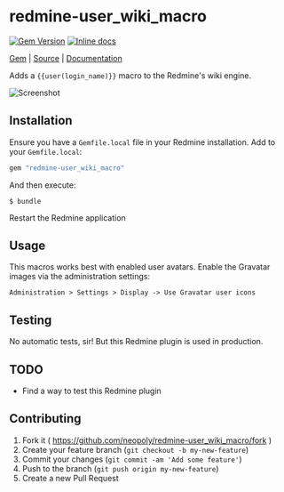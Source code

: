 [github]: https://github.com/neopoly/redmine-user_wiki_macro
[doc]: http://rubydoc.info/github/neopoly/redmine-user_wiki_macro/master/file/README.md
[gem]: https://rubygems.org/gems/redmine-user_wiki_macro
[gem-badge]: https://img.shields.io/gem/v/redmine-user_wiki_macro.svg
[inchpages]: https://inch-ci.org/github/neopoly/redmine-user_wiki_macro
[inchpages-badge]: https://inch-ci.org/github/neopoly/redmine-user_wiki_macro.svg?branch=master&style=flat

# redmine-user_wiki_macro

[![Gem Version][gem-badge]][gem]
[![Inline docs][inchpages-badge]][inchpages]

[Gem][gem] |
[Source][github] |
[Documentation][doc]

Adds a `{{user(login_name)}}` macro to the Redmine's wiki engine.

![Screenshot](http://neopoly.github.io/redmine-user_wiki_macro/images/screenshot.png)

## Installation

Ensure you have a `Gemfile.local` file in your Redmine installation. Add to your `Gemfile.local`:

```ruby
gem "redmine-user_wiki_macro"
```

And then execute:

```
$ bundle
```

Restart the Redmine application

## Usage

This macros works best with enabled user avatars. Enable the Gravatar images via
the administration settings:

    Administration > Settings > Display -> Use Gravatar user icons

## Testing

No automatic tests, sir! But this Redmine plugin is used in production.

## TODO

* Find a way to test this Redmine plugin

## Contributing

1. Fork it ( https://github.com/neopoly/redmine-user_wiki_macro/fork )
2. Create your feature branch (`git checkout -b my-new-feature`)
3. Commit your changes (`git commit -am 'Add some feature'`)
4. Push to the branch (`git push origin my-new-feature`)
5. Create a new Pull Request
